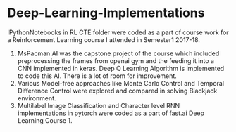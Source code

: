 # Deep-Learning-Implementations
IPythonNotebooks in RL CTE folder were coded as a part of course work for a Reinforcement Learning course I attended in Semester1 2017-18.<br />
1) MsPacman AI was the capstone project of the course which included preprocessing the frames from openai gym and the feeding it into a CNN implemented in keras. Deep Q Learning Algorithm is implemented to code this AI. There is a lot of room for improvement.<br />
2) Various Model-free approaches like Monte Carlo Control and Temporal Difference Control were explored and compared in solving Blackjack environment. <br />
3) Multilabel Image Classification and Character level RNN implementations in pytorch were coded as a part of fast.ai Deep Learning Course 1.
